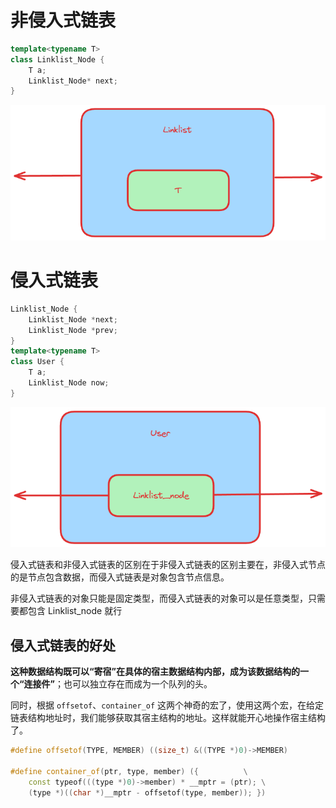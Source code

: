 # 非侵入式链表

```cpp
template<typename T>
class Linklist_Node {
	T a;
	Linklist_Node* next;
}
```

![image-20240225012216011](./../img/image-20240225012216011.png)

# 侵入式链表

```cpp
Linklist_Node {
	Linklist_Node *next;
	Linklist_Node *prev;
}
template<typename T>
class User {
	T a;
	Linklist_Node now;
}
```

![image-20240225012517941](./../img/image-20240225012517941.png)

侵入式链表和非侵入式链表的区别在于非侵入式链表的区别主要在，非侵入式节点的是节点包含数据，而侵入式链表是对象包含节点信息。

非侵入式链表的对象只能是固定类型，而侵入式链表的对象可以是任意类型，只需要都包含 Linklist_node 就行

## 侵入式链表的好处

**这种数据结构既可以“寄宿”在具体的宿主数据结构内部，成为该数据结构的一个“连接件”**；也可以独立存在而成为一个队列的头。

同时，根据 `offsetof`、`container_of` 这两个神奇的宏了，使用这两个宏，在给定链表结构地址时，我们能够获取其宿主结构的地址。这样就能开心地操作宿主结构了。

```cpp
#define offsetof(TYPE, MEMBER) ((size_t) &((TYPE *)0)->MEMBER)

#define container_of(ptr, type, member) ({			\
	const typeof(((type *)0)->member) * __mptr = (ptr);	\
	(type *)((char *)__mptr - offsetof(type, member)); })
```

